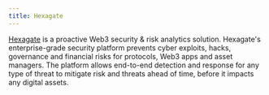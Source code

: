 ```yaml
---
title: Hexagate
---
```


[Hexagate](https://hexagate.com) is a proactive Web3 security & risk analytics solution.
Hexagate's enterprise-grade security platform prevents cyber exploits, hacks, governance and financial risks for protocols, Web3 apps and asset managers.
The platform allows end-to-end detection and response for any type of threat to mitigate risk and threats ahead of time, before it impacts any digital assets.
